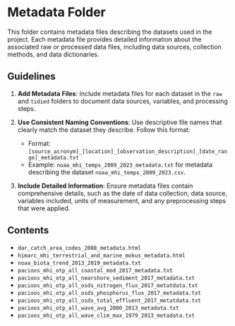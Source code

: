 # Metadata Folder

This folder contains metadata files describing the datasets used in the project.
Each metadata file provides detailed information about the associated raw or processed data files, including data sources, collection methods, and data dictionaries.

## Guidelines

1.  **Add Metadata Files**: Include metadata files for each dataset in the `raw` and `tidied` folders to document data sources, variables, and processing steps.

2.  **Use Consistent Naming Conventions**: Use descriptive file names that clearly match the dataset they describe.
    Follow this format:

    - Format: `[source_acronym]_[location]_[observation_description]_[date_range]_metadata.txt`
    - Example: `noaa_mhi_temps_2009_2023_metadata.txt` for metadata describing the dataset `noaa_mhi_temps_2009_2023.csv`.

3.  **Include Detailed Information**: Ensure metadata files contain comprehensive details, such as the date of data collection, data source, variables included, units of measurement, and any preprocessing steps that were applied.

## Contents

- `dar_catch_area_codes_2008_metadata.html`
- `himarc_mhi_terrestrial_and_marine_mokus_metadata.html`
- `noaa_biota_trend_2013_2019_metadata.txt`
- `pacioos_mhi_otp_all_coastal_mod_2017_metadata.txt`
- `pacioos_mhi_otp_all_nearshore_sediment_2017_metadata.txt`
- `pacioos_mhi_otp_all_osds_nitrogen_flux_2017_metatdata.txt`
- `pacioos_mhi_otp_all_osds_phosphorus_flux_2017_metadata.txt`
- `pacioos_mhi_otp_all_osds_total_effluent_2017_metatdata.txt`
- `pacioos_mhi_otp_all_wave_avg_2000_2013_metadata.txt`
- `pacioos_mhi_otp_all_wave_clim_max_1979_2013_metadata.txt`
